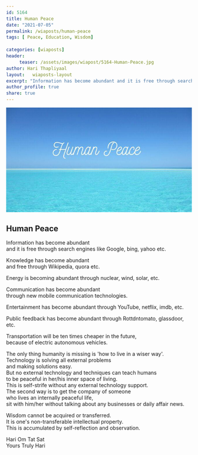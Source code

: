 ```yaml
---
id: 5164 
title: Human Peace
date: "2021-07-05"
permalink: /wiaposts/human-peace
tags: [ Peace, Education, Wisdom]    

categories: [wiaposts] 
header:
     teaser: /assets/images/wiapost/5164-Human-Peace.jpg
author: Hari Thapliyaal 
layout:   wiaposts-layout
excerpt: "Information has become abundant and it is free through search engines like Google, bing, yahoo etc. Knowledge has become abundant and free through Wikipedia, quora etc. Energy is becoming abundant through nuclear, wind, solar, etc. Communication has become abundant through"
author_profile: true 
share: true 
---
```

![Human Peace](/assets/images/wiapost/5164-Human-Peace.jpg)   
   
## Human Peace   
       
Information has become abundant     
and it is free through search engines like Google, bing, yahoo etc.    
    
Knowledge has become abundant     
and free through Wikipedia, quora etc.    
    
Energy is becoming abundant through nuclear, wind, solar, etc.    
    
Communication has become abundant     
through new mobile communication technologies.    
    
Entertainment has become abundant through YouTube, netflix, imdb, etc.    
    
Public feedback has become abundant through Rottdntomato, glassdoor, etc.    
    
Transportation will be ten times cheaper in the future,     
because of electric autonomous vehicles.    
    
The only thing humanity is missing is 'how to live in a wiser way'.     
Technology is solving all external problems     
and making solutions easy.     
But no external technology and techniques can teach humans     
to be peaceful in her/his inner space of living.     
This is self-strife without any external technology support.     
The second way is to get the company of someone     
who lives an internally peaceful life,     
sit with him/her without talking about any businesses or daily affair news.    
    
Wisdom cannot be acquired or transferred.     
It is one's non-transferable intellectual property.     
This is accumulated by self-reflection and observation.     
    
Hari Om Tat Sat     
Yours Truly Hari    
